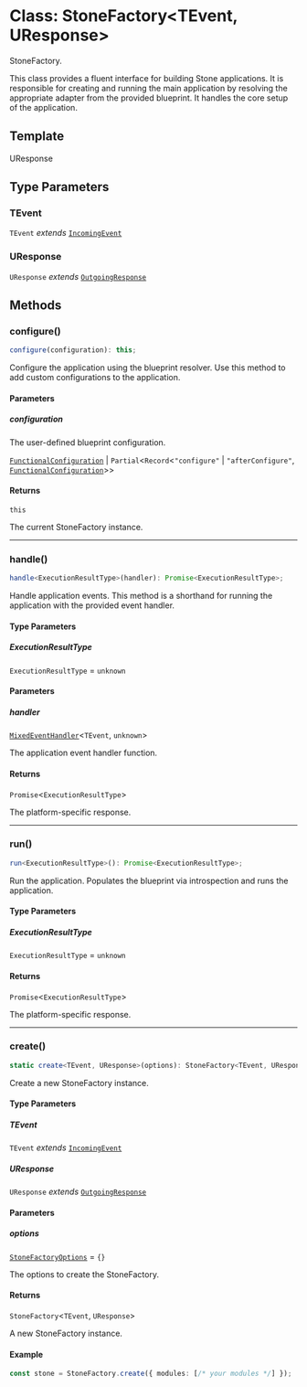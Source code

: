 # Class: StoneFactory\<TEvent, UResponse\>

StoneFactory.

This class provides a fluent interface for building Stone applications.
It is responsible for creating and running the main application by resolving
the appropriate adapter from the provided blueprint. It handles the core setup of the application.

## Template

UResponse

## Type Parameters

### TEvent

`TEvent` *extends* [`IncomingEvent`](../../events/IncomingEvent/classes/IncomingEvent.md)

### UResponse

`UResponse` *extends* [`OutgoingResponse`](../../events/OutgoingResponse/classes/OutgoingResponse.md)

## Methods

### configure()

```ts
configure(configuration): this;
```

Configure the application using the blueprint resolver.
Use this method to add custom configurations to the application.

#### Parameters

##### configuration

The user-defined blueprint configuration.

[`FunctionalConfiguration`](../../declarations/type-aliases/FunctionalConfiguration.md) | `Partial`\<`Record`\<`"configure"` \| `"afterConfigure"`, [`FunctionalConfiguration`](../../declarations/type-aliases/FunctionalConfiguration.md)\>\>

#### Returns

`this`

The current StoneFactory instance.

***

### handle()

```ts
handle<ExecutionResultType>(handler): Promise<ExecutionResultType>;
```

Handle application events.
This method is a shorthand for running the application with the provided event handler.

#### Type Parameters

##### ExecutionResultType

`ExecutionResultType` = `unknown`

#### Parameters

##### handler

[`MixedEventHandler`](../../declarations/type-aliases/MixedEventHandler.md)\<`TEvent`, `unknown`\>

The application event handler function.

#### Returns

`Promise`\<`ExecutionResultType`\>

The platform-specific response.

***

### run()

```ts
run<ExecutionResultType>(): Promise<ExecutionResultType>;
```

Run the application.
Populates the blueprint via introspection and runs the application.

#### Type Parameters

##### ExecutionResultType

`ExecutionResultType` = `unknown`

#### Returns

`Promise`\<`ExecutionResultType`\>

The platform-specific response.

***

### create()

```ts
static create<TEvent, UResponse>(options): StoneFactory<TEvent, UResponse>;
```

Create a new StoneFactory instance.

#### Type Parameters

##### TEvent

`TEvent` *extends* [`IncomingEvent`](../../events/IncomingEvent/classes/IncomingEvent.md)

##### UResponse

`UResponse` *extends* [`OutgoingResponse`](../../events/OutgoingResponse/classes/OutgoingResponse.md)

#### Parameters

##### options

[`StoneFactoryOptions`](../interfaces/StoneFactoryOptions.md) = `{}`

The options to create the StoneFactory.

#### Returns

`StoneFactory`\<`TEvent`, `UResponse`\>

A new StoneFactory instance.

#### Example

```typescript
const stone = StoneFactory.create({ modules: [/* your modules */] });
```
